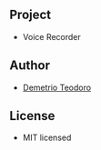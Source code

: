 ## Project
- Voice Recorder

## Author

- [Demetrio Teodoro](https://github.com/DemetrioTeodoro)

## License

- MIT licensed

